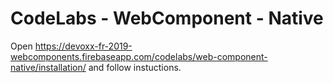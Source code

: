 CodeLabs - WebComponent - Native
===

Open <https://devoxx-fr-2019-webcomponents.firebaseapp.com/codelabs/web-component-native/installation/> and follow instuctions.